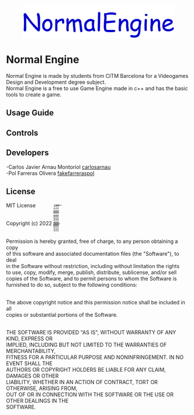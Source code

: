 <p align="center">
  <img width="417" height="91" src="https://github.com/fakefarreraspol/NormalEngine/blob/main/docs/NormalEngine_logo.png"> <br />

   
</p>

# Normal Engine
Normal Engine is made by students from CITM Barcelona for a Videogames Design and Development degree subject.  <br />
Normal Engine is a free to use Game Engine made in c++ and has the basic tools to create a game. <br />

## Usage Guide

## Controls

## Developers
-Carlos Javier Arnau Montoriol [carlosarnau](https://github.com/carlosarnau) <br />
-Pol Farreras Olivera [fakefarreraspol](https://github.com/fakefarreraspol) <br />

## License

MIT License <br /> <br />

Copyright (c) 2022 ª̵̢̳̯̹̗̘̮̈́̽̽̂̽̿̃̔̈́̔͠ª̵̢̳̯̹̗̘̮̈́̽̽̂̽̿̃̔̈́̔͠ª̵̢̳̯̹̗̘̮̈́̽̽̂̽̿̃̔̈́̔͠    <br /> <br />

Permission is hereby granted, free of charge, to any person obtaining a copy <br />
of this software and associated documentation files (the "Software"), to deal <br />
in the Software without restriction, including without limitation the rights <br />
to use, copy, modify, merge, publish, distribute, sublicense, and/or sell <br />
copies of the Software, and to permit persons to whom the Software is <br />
furnished to do so, subject to the following conditions: <br /> <br />

The above copyright notice and this permission notice shall be included in all <br />
copies or substantial portions of the Software. <br /> <br /> 

THE SOFTWARE IS PROVIDED "AS IS", WITHOUT WARRANTY OF ANY KIND, EXPRESS OR <br />
IMPLIED, INCLUDING BUT NOT LIMITED TO THE WARRANTIES OF MERCHANTABILITY, <br />
FITNESS FOR A PARTICULAR PURPOSE AND NONINFRINGEMENT. IN NO EVENT SHALL THE <br />
AUTHORS OR COPYRIGHT HOLDERS BE LIABLE FOR ANY CLAIM, DAMAGES OR OTHER <br />
LIABILITY, WHETHER IN AN ACTION OF CONTRACT, TORT OR OTHERWISE, ARISING FROM, <br />
OUT OF OR IN CONNECTION WITH THE SOFTWARE OR THE USE OR OTHER DEALINGS IN THE <br />
SOFTWARE. <br />
